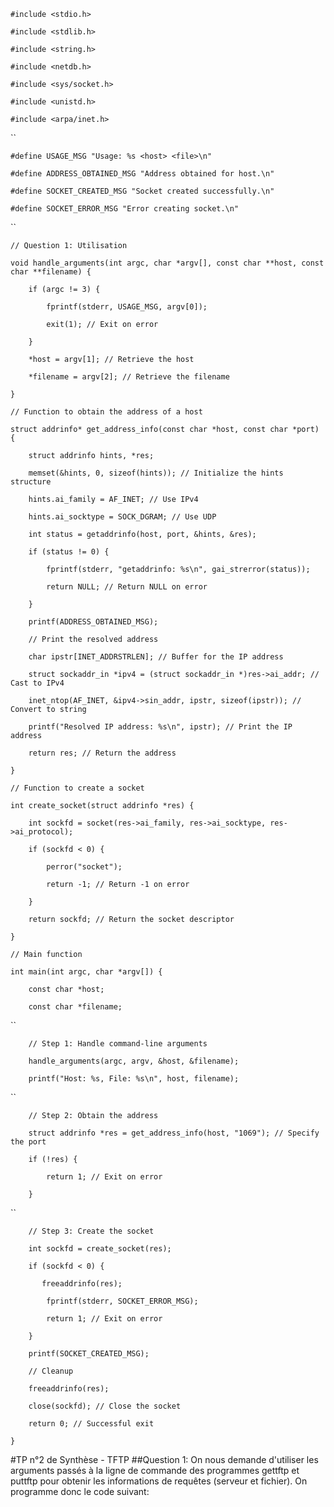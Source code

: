 `#include <stdio.h>`

`#include <stdlib.h>`

`#include <string.h>`

`#include <netdb.h>`

`#include <sys/socket.h>`

`#include <unistd.h>`

`#include <arpa/inet.h>` 

``

`#define USAGE_MSG "Usage: %s <host> <file>\n"`

`#define ADDRESS_OBTAINED_MSG "Address obtained for host.\n"`

`#define SOCKET_CREATED_MSG "Socket created successfully.\n"`

`#define SOCKET_ERROR_MSG "Error creating socket.\n"`

``

`// Question 1: Utilisation`

`void handle_arguments(int argc, char *argv[], const char **host, const char **filename) {`

`    if (argc != 3) {`

`        fprintf(stderr, USAGE_MSG, argv[0]);`

`        exit(1); // Exit on error`

`    }`

`    *host = argv[1]; // Retrieve the host`

`    *filename = argv[2]; // Retrieve the filename`

`}`

`// Function to obtain the address of a host`

`struct addrinfo* get_address_info(const char *host, const char *port) {`

`    struct addrinfo hints, *res;`

`    memset(&hints, 0, sizeof(hints)); // Initialize the hints structure`

`    hints.ai_family = AF_INET; // Use IPv4`

`    hints.ai_socktype = SOCK_DGRAM; // Use UDP`

`    int status = getaddrinfo(host, port, &hints, &res);`

`    if (status != 0) {`

`        fprintf(stderr, "getaddrinfo: %s\n", gai_strerror(status));`

`        return NULL; // Return NULL on error`

`    }`

`    printf(ADDRESS_OBTAINED_MSG);`

`    // Print the resolved address`

`    char ipstr[INET_ADDRSTRLEN]; // Buffer for the IP address`

`    struct sockaddr_in *ipv4 = (struct sockaddr_in *)res->ai_addr; // Cast to IPv4`

`    inet_ntop(AF_INET, &ipv4->sin_addr, ipstr, sizeof(ipstr)); // Convert to string`

`    printf("Resolved IP address: %s\n", ipstr); // Print the IP address`

`    return res; // Return the address`

`}`

`// Function to create a socket`

`int create_socket(struct addrinfo *res) {`

`    int sockfd = socket(res->ai_family, res->ai_socktype, res->ai_protocol);`

`    if (sockfd < 0) {`

`        perror("socket");`

`        return -1; // Return -1 on error`

`    }`

`    return sockfd; // Return the socket descriptor`

`}`

`// Main function`

`int main(int argc, char *argv[]) {`

`    const char *host;`

`    const char *filename;`

``

`    // Step 1: Handle command-line arguments`

`    handle_arguments(argc, argv, &host, &filename);`

`    printf("Host: %s, File: %s\n", host, filename);`

``

`    // Step 2: Obtain the address`

`    struct addrinfo *res = get_address_info(host, "1069"); // Specify the port`

`    if (!res) {`

`        return 1; // Exit on error`

`    }`

``

`    // Step 3: Create the socket`

`    int sockfd = create_socket(res);`

`    if (sockfd < 0) {`

`        freeaddrinfo(res); `

`        fprintf(stderr, SOCKET_ERROR_MSG);`

`        return 1; // Exit on error`

`    }`

`    printf(SOCKET_CREATED_MSG);`

`    // Cleanup`

`    freeaddrinfo(res);`

`    close(sockfd); // Close the socket`

`    return 0; // Successful exit`

`}`

#TP n°2 de Synthèse - TFTP
##Question 1:
On nous demande d'utiliser les arguments passés à la ligne de commande des programmes gettftp et
puttftp pour obtenir les informations de requêtes (serveur et fichier). On programme donc le code suivant:


